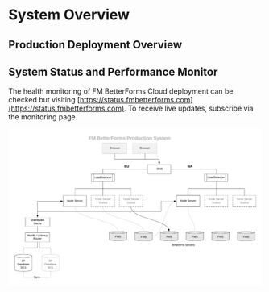 # System Overview

## Production Deployment Overview

## System Status and Performance Monitor

The health monitoring of FM BetterForms Cloud deployment can be checked but visiting [https://status.fmbetterforms.com](https://status.fmbetterforms.com). To receive live updates, subscribe via the monitoring page.

![](<../.gitbook/assets/BF Overview.png>)
